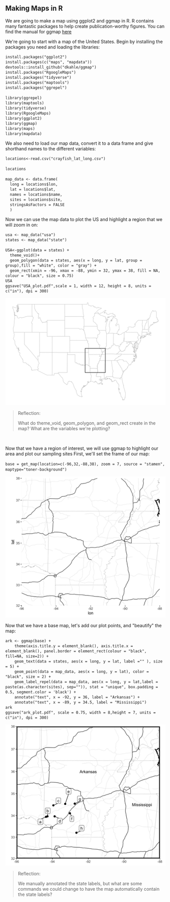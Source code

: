 ## Making Maps in R

We are going to make a map using ggplot2 and ggmap in R. R contains many fantastic packages to help create publication-worthy figures. 
You can find the manual for ggmap [here](https://cran.r-project.org/web/packages/ggmap/ggmap.pdf)

We're going to start with a map of the United States. Begin by installing the packages you need and loading the libraries:

```
install.packages("ggplot2")
install.packages(c("maps", "mapdata"))
devtools::install_github("dkahle/ggmap")
install.packages("RgoogleMaps")
install.packages("tidyverse")
install.packages("maptools")
install.packages("ggrepel")

library(ggrepel)
library(maptools)
library(tidyverse)
library(RgoogleMaps)
library(ggplot2)
library(ggmap)
library(maps)
library(mapdata)
```

We also need to load our map data, convert it to a data frame and give shorthand names to the different variables:

```
locations<-read.csv("crayfish_lat_long.csv")

locations

map_data <- data.frame(
  long = locations$lon,
  lat = locations$lat,
  names = locations$name,
  sites = locations$site,
  stringsAsFactors = FALSE
  )  
  ```
  
Now we can use the map data to plot the US and highlight a region that we will zoom in on:

```
usa <- map_data("usa") 
states <- map_data("state")

USA<-ggplot(data = states) +
  theme_void()+
  geom_polygon(data = states, aes(x = long, y = lat, group = group),fill = "white", color = "gray") +
  geom_rect(xmin = -96, xmax = -88, ymin = 32, ymax = 38, fill = NA, colour = "black", size = 0.75)
USA
ggsave("USA_plot.pdf",scale = 1, width = 12, height = 8, units = c("in"), dpi = 300)
```
![USA_plot](/images/USA_plot.jpg)


> Reflection:
> 
>What do theme_void, geom_polygon, and geom_rect create in the map? What are the variables we're plotting?
<br/>

Now that we have a region of interest, we will use ggmap to highlight our area and plot our sampling sites
First, we'll set the frame of our map:


`base = get_map(location=c(-96,32,-88,38), zoom = 7, source = "stamen", maptype="toner-background")`

![base](/images/base.jpg)

Now that we have a base map, let's add our plot points, and "beautify" the map:

```
ark <- ggmap(base) +
    theme(axis.title.y = element_blank(), axis.title.x = element_blank(), panel.border = element_rect(colour = "black", fill=NA, size=2)) +
    geom_text(data = states, aes(x = long, y = lat, label ="" ), size = 5) +
    geom_point(data = map_data, aes(x = long, y = lat), color = "black", size = 2) +
    geom_label_repel(data = map_data, aes(x = long, y = lat,label = paste(as.character(sites), sep="")), stat = "unique", box.padding = 0.5, segment.color = 'black') +
  	annotate("text", x = -92, y = 36, label = "Arkansas") +
  	annotate("text", x = -89, y = 34.5, label = "Mississippi") 
ark
ggsave("ark_plot.pdf", scale = 0.75, width = 8,height = 7, units = c("in"), dpi = 300)
```
![ark](/images/ark_plot.jpg)

> Reflection:
> 
>We manually annotated the state labels, but what are some commands we could change to have the map automatically contain the state labels?
<br/>
